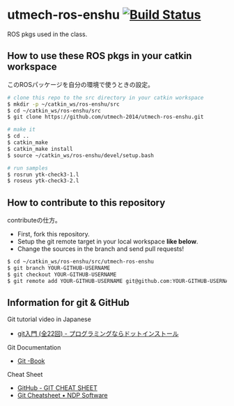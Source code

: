 utmech-ros-enshu [![Build Status](https://api.travis-ci.org/utmech-2014/utmech-ros-enshu.png)](https://travis-ci.org/utmech-2014/utmech-ros-enshu)
============

ROS pkgs used in the class.


How to use these ROS pkgs in your catkin workspace
---
このROSパッケージを自分の環境で使うときの設定。
```bash
# clone this repo to the src directory in your catkin workspace
$ mkdir -p ~/catkin_ws/ros-enshu/src
$ cd ~/catkin_ws/ros-enshu/src
$ git clone https://github.com/utmech-2014/utmech-ros-enshu.git

# make it
$ cd ..
$ catkin_make
$ catkin_make install
$ source ~/catkin_ws/ros-enshu/devel/setup.bash

# run samples
$ rosrun ytk-check3-1.l
$ roseus ytk-check3-2.l
```

How to contribute to this repository
---
contributeの仕方。
* First, fork this repository.
* Setup the git remote target in your local workspace __like below__.
* Change the sources in the branch and send pull requests!
```bash
$ cd ~/catkin_ws/ros-enshu/src/utmech-ros-enshu
$ git branch YOUR-GITHUB-USERNAME
$ git checkout YOUR-GITHUB-USERNAME
$ git remote add YOUR-GITHUB-USERNAME git@github.com:YOUR-GITHUB-USERNAME/utmech-ros-enshu
```

Information for git & GitHub
---
Git tutorial video in Japanese
* [git入門 (全22回) - プログラミングならドットインストール](http://dotinstall.com/lessons/basic_git)

Git Documentation
* [Git -Book](http://git-scm.com/book/ja/v1)

Cheat Sheet
* [GitHub - GIT CHEAT SHEET](https://training.github.com/kit/downloads/github-git-cheat-sheet.pdf)
* [Git Cheatsheet • NDP Software](http://ndpsoftware.com/git-cheatsheet.html)
